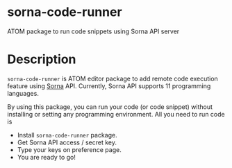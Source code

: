 # sorna-code-runner

ATOM package to run code snippets using Sorna API server

Description
===========

 `sorna-code-runner` is ATOM editor package to add remote code execution feature using [Sorna](http://sorna.io) API. Currently, Sorna API supports 11 programming languages.

 By using this package, you can run your code (or code snippet) without installing or setting any programming environment. All you need to run code is 

 * Install `sorna-code-runner` package.
 * Get Sorna API access / secret key.
 * Type your keys on preference page.
 * You are ready to go!


